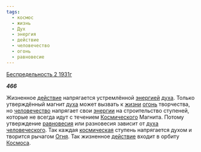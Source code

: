 ```yaml
---
tags:
  - космос
  - жизнь
  - Дух
  - энергия
  - действие
  - человечество
  - огонь
  - равновесие
---
```

[Беспредельность 2 1931г](https://127.0.0.1:4002/agni/1931)

___466___

Жизненное [действие](../../../tags/#действие) напрягается устремлённой [энергией](../../../tags/#энергия) [духа](../../../tags/#Дух). Только утверждённый магнит [духа](../../../tags/#Дух) может вызвать к [жизни](../../../tags/#жизнь) [огонь](../../../tags/#огонь) творчества, но [человечество](../../../tags/#человечество) напрягает свои [энергии](../../../tags/#энергия) на строительство ступеней, которые не всегда идут с течением [Космического](../../../tags/#космос) Магнита. Потому утверждение [равновесия](../../../tags/#равновесие) или разновесия зависит от [духа](../../../tags/#Дух) [человеческого](../../../tags/#человечество). Так каждая [космическая](../../../tags/#космос) ступень напрягается духом и творится рычагом [Огня](../../../tags/#огонь). Так жизненное [действие](../../../tags/#действие) входит в орбиту [Космоса](../../../tags/#космос).   

